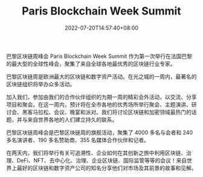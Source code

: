 ﻿---
weight: 
title: "Paris Blockchain Week Summit"
description: "巴黎区块链周峰会 Paris Blockchain Week Summit 作为第一次举行在法国巴黎的最大型的全球性峰会，聚集了来自全球各地最优秀的区块链行业专家"
date: 2022-07-20T14:57:40+08:00
lastmod: 2022-07-20T14:57:40+08:00
draft: false
authors: ["Simon"]
featuredImage: "paris-blockchain-week-summit.jpg"
link: "https://pbwsummit.com/"
tags: ["元宇宙社区","Paris Blockchain Week Summit"]
categories: ["navigation"]
navigation: ["元宇宙社区"]
lightgallery: true
toc: true
pinned: false
recommend: false
recommend1: false
---
巴黎区块链周峰会 Paris Blockchain Week Summit 作为第一次举行在法国巴黎的最大型的全球性峰会，聚集了来自全球各地最优秀的区块链行业专家。

巴黎区块链周是欧洲最大的区块链和数字资产活动。在光之城的一周内，最著名的区块链组织将举办众多活动。

加入我们，参加由我们的合作伙伴组织的为期一周的精彩会外活动，以交流、分享项目和聚会。在这一周内，预计将在全市各地的优秀场所举行聚会、主题演讲、研讨会、黑客马拉松、会议、晚宴和派对。我们将讨论区块链和加密领域最热门的话题，并与来自世界各地的人们建立持久的联系。

巴黎区块链周峰会是巴黎区块链周的旗舰活动，聚集了 4000 多名与会者和 240 多名演讲者、190 多名赞助商、355 名媒体合作伙伴和记者。

在两天内，我们将举行有关可追溯性、企业如何在其创新之旅中利用区块链、治理、DeFi、NFT、去中心化、治理、企业区块链、国际监管等等的会议！‍来自世界上最好的区块链和数字资产公司的知名分享他们对市场及其前景的故事和见解。 